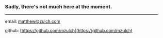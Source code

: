 ### Sadly, there's not much here at the moment.

---

email: matthew@zulch.com

github: [https://github.com/mzulch](https://github.com/mzulch)
